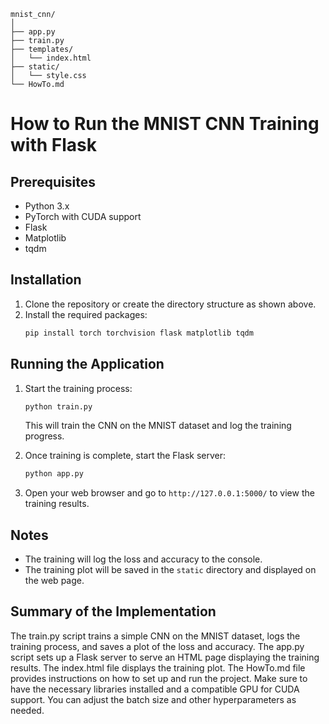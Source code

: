 ```
mnist_cnn/
│
├── app.py
├── train.py
├── templates/
│   └── index.html
├── static/
│   └── style.css
└── HowTo.md

```


# How to Run the MNIST CNN Training with Flask

## Prerequisites
- Python 3.x
- PyTorch with CUDA support
- Flask
- Matplotlib
- tqdm

## Installation
1. Clone the repository or create the directory structure as shown above.
2. Install the required packages:
   ```bash
   pip install torch torchvision flask matplotlib tqdm
   ```

## Running the Application
1. Start the training process:
   ```bash
   python train.py
   ```
   This will train the CNN on the MNIST dataset and log the training progress.

2. Once training is complete, start the Flask server:
   ```bash
   python app.py
   ```

3. Open your web browser and go to `http://127.0.0.1:5000/` to view the training results.

## Notes
- The training will log the loss and accuracy to the console.
- The training plot will be saved in the `static` directory and displayed 
on the web page.


## Summary of the Implementation


The train.py script trains a simple CNN on the MNIST dataset, logs the training process, and saves a plot of the loss and accuracy.
The app.py script sets up a Flask server to serve an HTML page displaying the training results.
The index.html file displays the training plot.
The HowTo.md file provides instructions on how to set up and run the project.
Make sure to have the necessary libraries installed and a compatible GPU for CUDA support. You can adjust the batch size and other hyperparameters as needed.